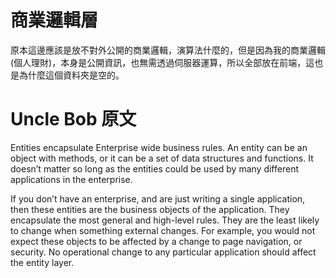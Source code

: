 # 商業邏輯層

原本這邊應該是放不對外公開的商業邏輯，演算法什麼的，但是因為我的商業邏輯(個人理財)，本身是公開資訊，也無需透過伺服器運算，所以全部放在前端，這也是為什麼這個資料夾是空的。

# Uncle Bob 原文
Entities encapsulate Enterprise wide business rules. An entity can be an object with methods, or it can be a set of data structures and functions. It doesn’t matter so long as the entities could be used by many different applications in the enterprise.

If you don’t have an enterprise, and are just writing a single application, then these entities are the business objects of the application. They encapsulate the most general and high-level rules. They are the least likely to change when something external changes. For example, you would not expect these objects to be affected by a change to page navigation, or security. No operational change to any particular application should affect the entity layer.